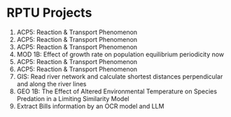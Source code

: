 # RPTU Projects
1. ACP5: Reaction & Transport Phenomenon
2. ACP5: Reaction & Transport Phenomenon
3. ACP5: Reaction & Transport Phenomenon
4. MOD 1B: Effect of growth rate on population equilibrium periodicity now
5. ACP5: Reaction & Transport Phenomenon
6. ACP5: Reaction & Transport Phenomenon
7. GIS: Read river network and calculate shortest distances perpendicular and along the river lines
8. GEO 1B: The Effect of Altered Environmental Temperature on Species Predation in a Limiting Similarity Model
9. Extract Bills information by an OCR model and LLM 
